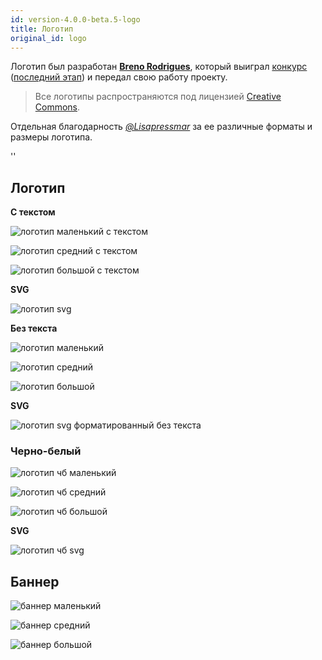 ```yaml
---
id: version-4.0.0-beta.5-logo
title: Логотип
original_id: logo
---
```


Логотип был разработан **[Breno Rodrigues](https://github.com/rodriguesbreno)**, который выиграл [конкурс](https://github.com/verdaccio/verdaccio/issues/237) ([последний этап](https://github.com/verdaccio/verdaccio/issues/328)) и передал свою работу проекту.

> Все логотипы распространяются под лицензией [Creative Commons](https://github.com/verdaccio/verdaccio/blob/master/LICENSE-docs).

Отдельная благодарность *[@Lisapressmar](https://github.com/Lisapressmar)* за ее различные форматы и размеры логотипа.

<div id="codefund">''</div>

## Логотип

**С текстом**

![логотип маленький с текстом](assets/logo/symbol/png/logo-small-header-bottom.png)

![логотип средний с текстом](assets/logo/symbol/png/logo-small-header-bottom@2x.png)

![логотип большой с текстом](assets/logo/symbol/png/logo-small-header-bottom@3x.png)

**SVG**

![логотип svg](assets/logo/symbol/svg/logo-small-header-bottom.svg)

**Без текста**

![логотип маленький](assets/logo/symbol/png/verdaccio-tiny.png)

![логотип средний](assets/logo/symbol/png/verdaccio-tiny@2x.png)

![логотип большой](assets/logo/symbol/png/verdaccio-tiny@3x.png)

**SVG**

![логотип svg форматированный без текста](assets/logo/symbol/svg/verdaccio-tiny.svg)

### Черно-белый

![логотип чб маленький](assets/logo/symbol/png/verdaccio-blackwhite.png)

![логотип чб средний](assets/logo/symbol/png/verdaccio-blackwhite@2x.png)

![логотип чб большой](assets/logo/symbol/png/verdaccio-blackwhite@3x.png)

**SVG**

![логотип чб svg](assets/logo/symbol/svg/verdaccio-blackwhite.svg)

## Баннер

![баннер маленький](assets/logo/banner/png/verdaccio-banner.png)

![баннер средний](assets/logo/banner/png/verdaccio-banner@2x.png)

![баннер большой](assets/logo/banner/png/verdaccio-banner@3x.png)